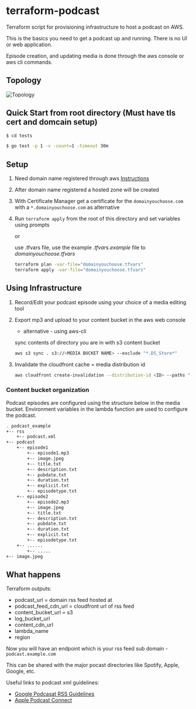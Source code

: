 # terraform-podcast

Terraform script for provisioning infrastructure to host a podcast on AWS.

This is the basics you need to get a podcast up and running. There is no UI or web application.

Episode creation, and updating media is done through the aws console or aws cli commands.

## Topology

![Topology](https://raw.githubusercontent.com/goehlemichael/terraform-podcast/master/podcast.jpeg)

## Quick Start from root directory (Must have tls cert and domcain setup)

```bash
$ cd tests
```
```bash
$ go test -p 1 -v -count=1 -timeout 30m
```

## Setup

1) Need domain name registered through aws [Instructions](https://docs.aws.amazon.com/Route53/latest/DeveloperGuide/domain-register.html)
2) After domain name registered a hosted zone will be created
3) With Certificate Manager get a certificate for the `domainyouchoose.com` with a `*.domainyouchoose.com` as alternative
4) Run `terraform apply` from the root of this directory and set variables using prompts

   or

   use .tfvars file, use the example _.tfvars.example_ file to _domainyouchoose.tfvars_

   ```bash
   terraform plan -var-file="domainyouchoose.tfvars"
   terraform apply -var-file="domainyouchoose.tfvars"
   ```

## Using Infrastructure

1) Record/Edit your podcast episode using your choice of a media editing tool
2) Export mp3 and upload to your content bucket in the aws web console

   - alternative - using aws-cli

   sync contents of directory you are in with s3 content bucket

   ```bash
   aws s3 sync . s3://<MEDIA BUCKET NAME> --exclude "*.DS_Store*"
   ```

3) Invalidate the cloudfront cache <ID> = media distribution id

   ```bash
   aws cloudfront create-invalidation --distribution-id <ID> --paths "/podcast.xml"
   ```

### Content bucket organization

Podcast episodes are configured using the structure below in the media bucket. Environment variables in the lambda function
are used to configure the podcast.

```bash
. podcast_example
+-- rss
    +-- podcast.xml
+-- podcast
    +-- episode1
        +-- episode1.mp3
        +-- image.jpeg
        +-- title.txt
        +-- description.txt
        +-- pubdate.txt
        +-- duration.txt
        +-- explicit.txt
        +-- episodetype.txt
    +-- episode2
        +-- episode2.mp3
        +-- image.jpeg
        +-- title.txt
        +-- description.txt
        +-- pubdate.txt
        +-- duration.txt
        +-- explicit.txt
        +-- episodetype.txt
    +-- ......
        +-- .....
+-- image.jpeg
```

## What happens
Terraform outputs:

  - podcast_url = domain rss feed hosted at
  - podcast_feed_cdn_url = cloudfront url of rss feed
  - content_bucket_url = s3
  - log_bucket_url
  - content_cdn_url
  - lambda_name
  - region

Now you will have an endpoint which is your rss feed sub domain - `podcast.example.com`

This can be shared with the major pocast directories like Spotify, Apple, Google, etc.

Useful links to podcast xml guidelines:

- [Google Podcasat RSS Guidelines](https://developers.google.com/search/docs/guides/podcast-guidelines)
- [Apple Podcast Connect](https://help.apple.com/itc/podcasts_connect/#/itcc0e1eaa94)
